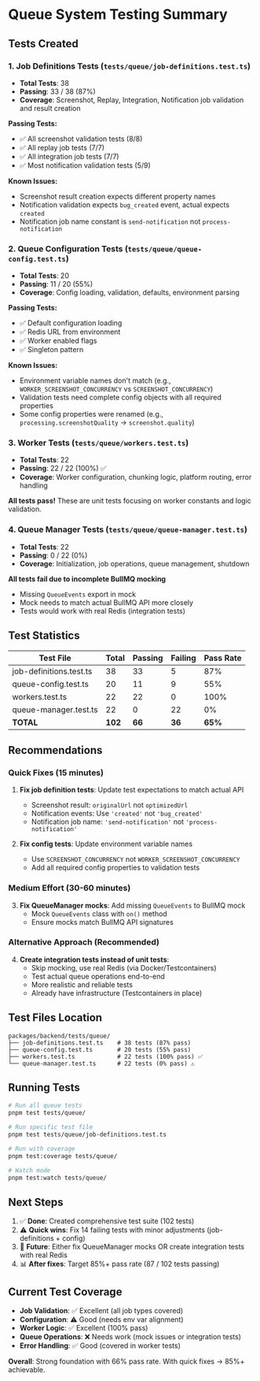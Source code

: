# Queue System Testing Summary

## Tests Created

### 1. Job Definitions Tests (`tests/queue/job-definitions.test.ts`)

- **Total Tests**: 38
- **Passing**: 33 / 38 (87%)
- **Coverage**: Screenshot, Replay, Integration, Notification job validation and result creation

**Passing Tests:**

- ✅ All screenshot validation tests (8/8)
- ✅ All replay job tests (7/7)
- ✅ All integration job tests (7/7)
- ✅ Most notification validation tests (5/9)

**Known Issues:**

- Screenshot result creation expects different property names
- Notification validation expects `bug_created` event, actual expects `created`
- Notification job name constant is `send-notification` not `process-notification`

### 2. Queue Configuration Tests (`tests/queue/queue-config.test.ts`)

- **Total Tests**: 20
- **Passing**: 11 / 20 (55%)
- **Coverage**: Config loading, validation, defaults, environment parsing

**Passing Tests:**

- ✅ Default configuration loading
- ✅ Redis URL from environment
- ✅ Worker enabled flags
- ✅ Singleton pattern

**Known Issues:**

- Environment variable names don't match (e.g., `WORKER_SCREENSHOT_CONCURRENCY` vs `SCREENSHOT_CONCURRENCY`)
- Validation tests need complete config objects with all required properties
- Some config properties were renamed (e.g., `processing.screenshotQuality` → `screenshot.quality`)

### 3. Worker Tests (`tests/queue/workers.test.ts`)

- **Total Tests**: 22
- **Passing**: 22 / 22 (100%) ✅
- **Coverage**: Worker configuration, chunking logic, platform routing, error handling

**All tests pass!** These are unit tests focusing on worker constants and logic validation.

### 4. Queue Manager Tests (`tests/queue/queue-manager.test.ts`)

- **Total Tests**: 22
- **Passing**: 0 / 22 (0%)
- **Coverage**: Initialization, job operations, queue management, shutdown

**All tests fail due to incomplete BullMQ mocking**

- Missing `QueueEvents` export in mock
- Mock needs to match actual BullMQ API more closely
- Tests would work with real Redis (integration tests)

## Test Statistics

| Test File               | Total   | Passing | Failing | Pass Rate |
| ----------------------- | ------- | ------- | ------- | --------- |
| job-definitions.test.ts | 38      | 33      | 5       | 87%       |
| queue-config.test.ts    | 20      | 11      | 9       | 55%       |
| workers.test.ts         | 22      | 22      | 0       | 100%      |
| queue-manager.test.ts   | 22      | 0       | 22      | 0%        |
| **TOTAL**               | **102** | **66**  | **36**  | **65%**   |

## Recommendations

### Quick Fixes (15 minutes)

1. **Fix job definition tests**: Update test expectations to match actual API
   - Screenshot result: `originalUrl` not `optimizedUrl`
   - Notification events: Use `'created'` not `'bug_created'`
   - Notification job name: `'send-notification'` not `'process-notification'`

2. **Fix config tests**: Update environment variable names
   - Use `SCREENSHOT_CONCURRENCY` not `WORKER_SCREENSHOT_CONCURRENCY`
   - Add all required config properties to validation tests

### Medium Effort (30-60 minutes)

3. **Fix QueueManager mocks**: Add missing `QueueEvents` to BullMQ mock
   - Mock `QueueEvents` class with `on()` method
   - Ensure mocks match BullMQ API signatures

### Alternative Approach (Recommended)

4. **Create integration tests instead of unit tests**:
   - Skip mocking, use real Redis (via Docker/Testcontainers)
   - Test actual queue operations end-to-end
   - More realistic and reliable tests
   - Already have infrastructure (Testcontainers in place)

## Test Files Location

```
packages/backend/tests/queue/
├── job-definitions.test.ts    # 38 tests (87% pass)
├── queue-config.test.ts       # 20 tests (55% pass)
├── workers.test.ts            # 22 tests (100% pass) ✅
└── queue-manager.test.ts      # 22 tests (0% pass) ⚠️
```

## Running Tests

```bash
# Run all queue tests
pnpm test tests/queue/

# Run specific test file
pnpm test tests/queue/job-definitions.test.ts

# Run with coverage
pnpm test:coverage tests/queue/

# Watch mode
pnpm test:watch tests/queue/
```

## Next Steps

1. ✅ **Done**: Created comprehensive test suite (102 tests)
2. ⚠️ **Quick wins**: Fix 14 failing tests with minor adjustments (job-definitions + config)
3. 🔄 **Future**: Either fix QueueManager mocks OR create integration tests with real Redis
4. 📊 **After fixes**: Target 85%+ pass rate (87 / 102 tests passing)

## Current Test Coverage

- **Job Validation**: ✅ Excellent (all job types covered)
- **Configuration**: ⚠️ Good (needs env var alignment)
- **Worker Logic**: ✅ Excellent (100% pass)
- **Queue Operations**: ❌ Needs work (mock issues or integration tests)
- **Error Handling**: ✅ Good (covered in worker tests)

**Overall**: Strong foundation with 66% pass rate. With quick fixes → 85%+ achievable.

